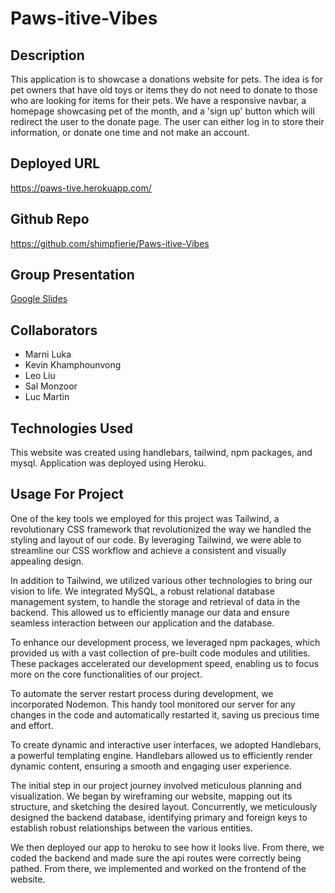 <!-- template for the final readme. -->

# Paws-itive-Vibes

## Description
This application is to showcase a donations website for pets. The idea is for pet owners that have old toys or items they do not need to donate to those who are looking for items for their pets. We have a responsive navbar, a homepage showcasing pet of the month, and a 'sign up' button which will redirect the user to the donate page. The user can either log in to store their information, or donate one time and not make an account.

## Deployed URL

https://paws-tive.herokuapp.com/

## Github Repo

https://github.com/shimpfierie/Paws-itive-Vibes

## Group Presentation

[Google Slides](https://docs.google.com/presentation/d/1qRpD5RI6PBjzRn_QjX9RpiLesv6wshiSgdjEA7yMgfY/edit#slide=id.p)

## Collaborators

- Marni Luka
- Kevin Khamphounvong
- Leo Liu
- Sal Monzoor
- Luc Martin

## Technologies Used

This website was created using handlebars, tailwind, npm packages, and mysql. Application was deployed using Heroku.

## Usage For Project

One of the key tools we employed for this project was Tailwind, a revolutionary CSS framework that revolutionized the way we handled the styling and layout of our code. By leveraging Tailwind, we were able to streamline our CSS workflow and achieve a consistent and visually appealing design.

In addition to Tailwind, we utilized various other technologies to bring our vision to life. We integrated MySQL, a robust relational database management system, to handle the storage and retrieval of data in the backend. This allowed us to efficiently manage our data and ensure seamless interaction between our application and the database.

To enhance our development process, we leveraged npm packages, which provided us with a vast collection of pre-built code modules and utilities. These packages accelerated our development speed, enabling us to focus more on the core functionalities of our project.

To automate the server restart process during development, we incorporated Nodemon. This handy tool monitored our server for any changes in the code and automatically restarted it, saving us precious time and effort.

To create dynamic and interactive user interfaces, we adopted Handlebars, a powerful templating engine. Handlebars allowed us to efficiently render dynamic content, ensuring a smooth and engaging user experience.

The initial step in our project journey involved meticulous planning and visualization. We began by wireframing our website, mapping out its structure, and sketching the desired layout. Concurrently, we meticulously designed the backend database, identifying primary and foreign keys to establish robust relationships between the various entities.

We then deployed our app to heroku to see how it looks live. From there, we coded the backend and made sure the api routes were correctly being pathed. From there, we implemented and worked on the frontend of the website.
